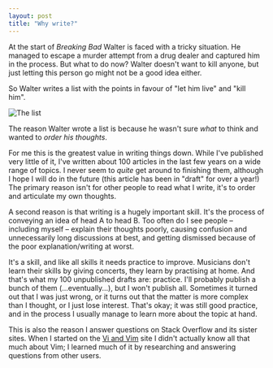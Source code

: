 ```yaml
---
layout: post
title: "Why write?"
---
```


At the start of *Breaking Bad* Walter is faced with a tricky situation. He
managed to escape a murder attempt from a drug dealer and captured him in the
process. But what to do now? Walter doesn't want to kill anyone, but just
letting this person go might not be a good idea either.

So Walter writes a list with the points in favour of "let him live" and "kill
him".

<div class="border-img center-img"><img alt="The list" src="{% base64 ./_images/writing.jpeg %}"></div>

The reason Walter wrote a list is because he wasn't sure *what* to think and
wanted to *order his thoughts*.

For me this is the greatest value in writing things down. While I've
published very little of it, I've written about 100 articles in the last few
years on a wide range of topics. I never seem to *quite* get around to finishing
them, although I hope I will do in the future (this article has been in "draft"
for over a year!) The primary reason isn't for other people to read what I
write, it's to order and articulate my own thoughts.

A second reason is that writing is a hugely important skill. It's the process of
conveying an idea of head A to head B. Too often do I see people – including
myself – explain their thoughts poorly, causing confusion and unnecessarily long
discussions at best, and getting dismissed because of the poor
explanation/writing at worst.

It's a skill, and like all skills it needs practice to improve. Musicians don't
learn their skills by giving concerts, they learn by practising at home. And
that's what my 100 unpublished drafts are: practice. I'll probably publish a
bunch of them (...eventually...), but I won't publish all. Sometimes it turned
out that I was just wrong, or it turns out that the matter is more complex than
I thought, or I just lose interest. That's okay; it was still good practice, and
in the process I usually manage to learn more about the topic at hand.

This is also the reason I answer questions on Stack Overflow and its sister
sites. When I started on the [Vi and
Vim](https://vi.stackexchange.com/users/51/carpetsmoker) site I didn't actually
know all that much about Vim; I learned much of it by researching and answering
questions from other users.
